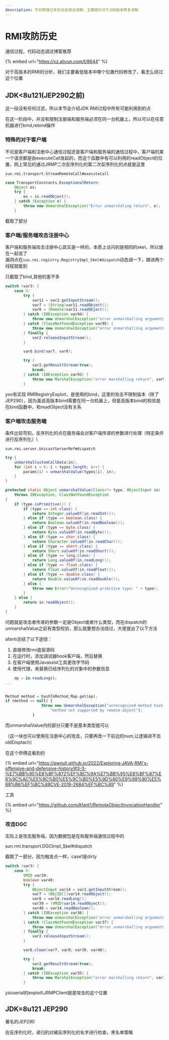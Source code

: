 ```yaml
---
description: 不对原理过多的动态调试讲解，主要是针对于JDK版本修复讲解
---
```


# RMI攻防历史

通信过程，代码动态调试博客推荐

{% embed url="https://xz.aliyun.com/t/8644" %}

对于高版本的RMI的分析，我们主要看低版本中哪个位置代码修改了，看怎么绕过这个位置



## JDK<8u121(JEP290之前)

这一段没有任何过滤，所以本节会介绍JDK RMI过程中所有可能利用到的点

在这一阶段中，并没有限制注册端和服务端必须在同一台机器上，所以可以在任意机器进行bind,rebind操作

### 特殊的对于客户端

不论是客户端和注册中心通信过程还是客户端和服务端的通信过程中，客户端的某一个请求都是由executeCall发起的，而这个函数中有可以利用的readObject的位置，网上常见的通过JRMP二次反序列化的第二次反序列化的点就是这里

```
sun.rmi.transport.StreamRemoteCall#executeCall
```

```java
case TransportConstants.ExceptionalReturn:
    Object ex;
    try {
        ex = in.readObject();
    } catch (Exception e) {
        throw new UnmarshalException("Error unmarshaling return", e);
    }
```

截取了部分

### 客户端/服务端攻击注册中心

客户端和服务端攻击注册中心其实是一样的，本质上访问的是相同的skel，所以放在一起说了\
漏洞点在`sun.rmi.registry.RegistryImpl_Skel#dispatch`动态调一下，跟进两个线程就能到

只截取了bind,其他的差不多

```java
switch (var3) {
    case 0:
        try {
            var11 = var2.getInputStream();
            var7 = (String)var11.readObject();
            var8 = (Remote)var11.readObject();
        } catch (IOException var94) {
            throw new UnmarshalException("error unmarshalling arguments", var94);
        } catch (ClassNotFoundException var95) {
            throw new UnmarshalException("error unmarshalling arguments", var95);
        } finally {
            var2.releaseInputStream();
        }

        var6.bind(var7, var8);

        try {
            var2.getResultStream(true);
            break;
        } catch (IOException var93) {
            throw new MarshalException("error marshalling return", var93);
        }
```

yso有实现 RMIRegistryExploit，是使用的bind，这里的攻击不限制版本（除了JEP290），因为虽说高版本bind需要在同一台机器上，但是高版本bind的校验是在bind函数中，和readObject没有关系

### 客户端攻击服务端

条件比较苛刻，反序列化的点在服务端会对客户端传递的参数进行处理（特定条件进行反序列化）\


```
sun.rmi.server.UnicastServerRef#dispatch
```

```java
try {
    unmarshalCustomCallData(in);
    for (int i = 0; i < types.length; i++) {
        params[i] = unmarshalValue(types[i], in);
    }
}
```

```java
protected static Object unmarshalValue(Class<?> type, ObjectInput in)
    throws IOException, ClassNotFoundException
{
    if (type.isPrimitive()) {
        if (type == int.class) {
            return Integer.valueOf(in.readInt());
        } else if (type == boolean.class) {
            return Boolean.valueOf(in.readBoolean());
        } else if (type == byte.class) {
            return Byte.valueOf(in.readByte());
        } else if (type == char.class) {
            return Character.valueOf(in.readChar());
        } else if (type == short.class) {
            return Short.valueOf(in.readShort());
        } else if (type == long.class) {
            return Long.valueOf(in.readLong());
        } else if (type == float.class) {
            return Float.valueOf(in.readFloat());
        } else if (type == double.class) {
            return Double.valueOf(in.readDouble());
        } else {
            throw new Error("Unrecognized primitive type: " + type);
        }
    } else {
        return in.readObject();
    }
}
```

问题就是攻击者传递的参数一定是Object或者什么类型，而在dispatch的unmarshalValue之前有类型校验，那么就要想办法绕过，大佬提出了以下方法

afanti总结了以下途径：

1. 直接修改rmi底层源码
2. 在运行时，添加调试器hook客户端，然后替换
3. 在客户端使用Javassist工具更改字节码
4. 使用代理，来替换已经序列化的对象中的参数信息

```javascript
    op = in.readLong();
...


Method method = hashToMethod_Map.get(op);
if (method == null) {
                throw new UnmarshalException("unrecognized method hash: " +
                    "method not supported by remote object");
            }
```

而unmarshalValue内的部分只要不是基本类型就可以

（这一块也可以使用在注册中心的攻击，只要再改一下前边的num,让逻辑进不去oldDisptach）

在这个师傅这看到的

{% embed url="https://pwnull.github.io/2022/Exploring-JAVA-RMI's-offensive-and-defensive-history/#3-3-%E7%BB%95%E8%BF%872%EF%BC%9A%E7%BB%95%E8%BF%87%E6%9C%AC%E5%9C%B0%E5%9C%B0%E5%9D%80%E9%99%90%E5%88%B6%EF%BC%88CVE-2019-2684%EF%BC%89" %}

工具

{% embed url="https://github.com/Afant1/RemoteObjectInvocationHandler" %}

### 攻击DGC

实际上是攻击服务端，因为数据包是在和服务端通信过程中的

sun.rmi.transport.DGCImpl\_Skel#dispatch

截取了一部分，因为触发点一样，case1是dirty

```java
switch (var3) {
    case 0:
        VMID var39;
        boolean var40;
        try {
            ObjectInput var14 = var2.getInputStream();
            var7 = (ObjID[])var14.readObject();
            var8 = var14.readLong();
            var39 = (VMID)var14.readObject();
            var40 = var14.readBoolean();
        } catch (IOException var36) {
            throw new UnmarshalException("error unmarshalling arguments", var36);
        } catch (ClassNotFoundException var37) {
            throw new UnmarshalException("error unmarshalling arguments", var37);
        } finally {
            var2.releaseInputStream();
        }

        var6.clean(var7, var8, var39, var40);

        try {
            var2.getResultStream(true);
            break;
        } catch (IOException var35) {
            throw new MarshalException("error marshalling return", var35);
        }
```

ysoserial的exploit\JRMPClient就是攻击的这个位置



## JDK=8u121 JEP290

著名的JEP290

在反序列化时，递归的对被反序列化的名字进行检查，黑名单策略







